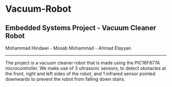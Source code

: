 # Vacuum-Robot
Embedded Systems Project - Vacuum Cleaner Robot
---
Mohammad Hindawi -
Mosab Mohammad -
Ahmad Elayyan

---
The project is a vacuum cleaner robot that is made using the PIC16F877A microcontroller. We make use of 3 ultrasonic sensors, to detect obstacles at the front, right and left sides of the robot, and 1 infrared sensor pointed downwards to prevent the robot from falling down stairs.
